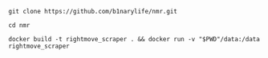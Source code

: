 `git clone https://github.com/b1narylife/nmr.git`

`cd nmr`

`docker build -t rightmove_scraper . && docker run -v "$PWD"/data:/data rightmove_scraper`
